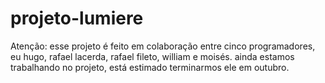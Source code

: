 # projeto-lumiere

Atenção: esse projeto é feito em colaboração entre cinco programadores, eu hugo, rafael lacerda, rafael fileto, william e moisés.
ainda estamos trabalhando no projeto, está estimado terminarmos ele em outubro.
